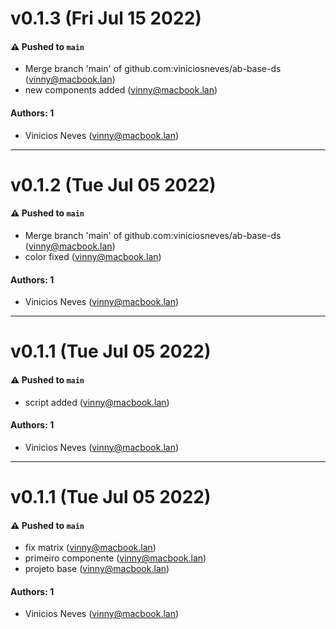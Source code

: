 # v0.1.3 (Fri Jul 15 2022)

#### ⚠️ Pushed to `main`

- Merge branch 'main' of github.com:viniciosneves/ab-base-ds (vinny@macbook.lan)
- new components added (vinny@macbook.lan)

#### Authors: 1

- Vinicios Neves (vinny@macbook.lan)

---

# v0.1.2 (Tue Jul 05 2022)

#### ⚠️ Pushed to `main`

- Merge branch 'main' of github.com:viniciosneves/ab-base-ds (vinny@macbook.lan)
- color fixed (vinny@macbook.lan)

#### Authors: 1

- Vinicios Neves (vinny@macbook.lan)

---

# v0.1.1 (Tue Jul 05 2022)

#### ⚠️ Pushed to `main`

- script added (vinny@macbook.lan)

#### Authors: 1

- Vinicios Neves (vinny@macbook.lan)

---

# v0.1.1 (Tue Jul 05 2022)

#### ⚠️ Pushed to `main`

- fix matrix (vinny@macbook.lan)
- primeiro componente (vinny@macbook.lan)
- projeto base (vinny@macbook.lan)

#### Authors: 1

- Vinicios Neves (vinny@macbook.lan)

